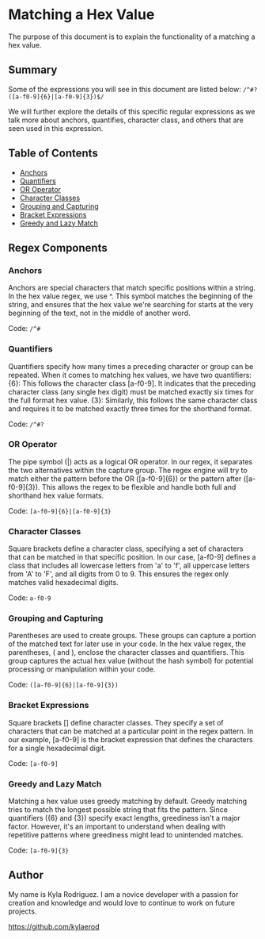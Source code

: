 # Matching a Hex Value

The purpose of this document is to explain the functionality of a matching a hex value. 

## Summary

Some of the expressions you will see in this document are listed below:  `/^#?([a-f0-9]{6}|[a-f0-9]{3})$/`

We will further explore the details of this specific regular expressions as we talk more about anchors, quantifies, character class, and others that are seen used in this expression. 

## Table of Contents

- [Anchors](#anchors)
- [Quantifiers](#quantifiers)
- [OR Operator](#or-operator)
- [Character Classes](#character-classes)
- [Grouping and Capturing](#grouping-and-capturing)
- [Bracket Expressions](#bracket-expressions)
- [Greedy and Lazy Match](#greedy-and-lazy-match)

## Regex Components

### Anchors

Anchors are special characters that match specific positions within a string. In the hex value regex, we use ^. This symbol matches the beginning of the string, and ensures that the hex value we're searching for starts at the very beginning of the text, not in the middle of another word.

Code: `/^#`

### Quantifiers

Quantifiers specify how many times a preceding character or group can be repeated. When it comes to matching hex values, we have two quantifiers:
{6}: This follows the character class [a-f0-9]. It indicates that the preceding character class (any single hex digit) must be matched exactly six times for the full format hex value.
{3}: Similarly, this follows the same character class and requires it to be matched exactly three times for the shorthand format.

Code: `/^#?`

### OR Operator

The pipe symbol (|) acts as a logical OR operator. In our regex, it separates the two alternatives within the capture group. The regex engine will try to match either the pattern before the OR ([a-f0-9]{6}) or the pattern after ([a-f0-9]{3}). This allows the regex to be flexible and handle both full and shorthand hex value formats.

Code: `[a-f0-9]{6}|[a-f0-9]{3}`

### Character Classes

Square brackets define a character class, specifying a set of characters that can be matched in that specific position. In our case, [a-f0-9] defines a class that includes all lowercase letters from 'a' to 'f', all uppercase letters from 'A' to 'F', and all digits from 0 to 9. This ensures the regex only matches valid hexadecimal digits.

Code: `a-f0-9`

### Grouping and Capturing

Parentheses are used to create groups. These groups can capture a portion of the matched text for later use in your code. In the hex value regex, the parentheses, ( and ), enclose the character classes and quantifiers. This group captures the actual hex value (without the hash symbol) for potential processing or manipulation within your code.

Code: `([a-f0-9]{6}|[a-f0-9]{3})`

### Bracket Expressions

Square brackets [] define character classes. They specify a set of characters that can be matched at a particular point in the regex pattern. In our example, [a-f0-9] is the bracket expression that defines the characters for a single hexadecimal digit.

Code: `[a-f0-9]`

### Greedy and Lazy Match

Matching a hex value uses greedy matching by default. Greedy matching tries to match the longest possible string that fits the pattern. Since quantifiers ({6} and {3}) specify exact lengths, greediness isn't a major factor. However, it's an important to understand when dealing with repetitive patterns where greediness might lead to unintended matches.

Code: `[a-f0-9]{3}`

## Author

My name is Kyla Rodriguez. I am a novice developer with a passion for creation and knowledge and would love to continue to work on future projects.

https://github.com/kylaerod
